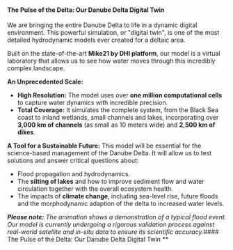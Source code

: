 #### The Pulse of the Delta: Our Danube Delta Digital Twin
     
    

We are bringing the entire Danube Delta to life in a dynamic digital environment. This powerful simulation, or "digital twin", is one of the most detailed hydrodynamic models ever created for a deltaic area.

Built on the state-of-the-art **Mike21 by DHI platform**, our model is a virtual laboratory that allows us to see how water moves through this incredibly complex landscape.

**An Unprecedented Scale:**

- **High Resolution:** The model uses over **one million computational cells** to capture water dynamics with incredible precision.
- **Total Coverage:** It simulates the complete system, from the Black Sea coast to inland wetlands, small channels and lakes, incorporating over **3,000 km of channels** (as small as 10 meters wide) and **2,500 km of dikes**.
    

**A Tool for a Sustainable Future:** This model will be essential for the science-based management of the Danube Delta. It will allow us to test solutions and answer critical questions about:

- Flood propagation and hydrodynamics.
- The **silting of lakes** and how to improve sediment flow and water circulation together with the overall ecosystem health.
- The impacts of **climate change**, including sea-level rise, future floods and the morphodynamic adaption of the delta to increased water levels.


**_Please note:_** _The animation shows a demonstration of a typical flood event. Our model is currently undergoing a rigorous validation process against real-world satellite and in-situ data to ensure its scientific accuracy._#### The Pulse of the Delta: Our Danube Delta Digital Twin **
